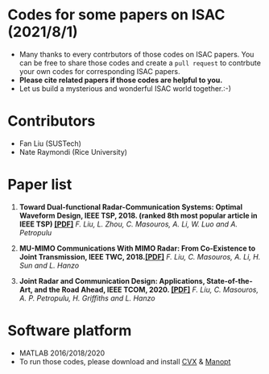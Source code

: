 # Codes for some papers on ISAC (2021/8/1)

- Many thanks to every contrbutors of those codes on ISAC papers. You can be free to share those codes and create a `pull request` to contrbute your own codes for corresponding ISAC papers. 
- **Please cite related papers if those codes are helpful to you.**
- Let us build a mysterious and wonderful ISAC world together.:-)

# Contributors
- Fan Liu (SUSTech) 
- Nate Raymondi (Rice University)
  
# Paper list 
1.  **Toward Dual-functional Radar-Communication Systems: Optimal Waveform Design, IEEE TSP, 2018. (ranked 8th most popular article in IEEE TSP) [[PDF]](https://ieeexplore.ieee.org/stamp/stamp.jsp?tp=&arnumber=838666)**
    *F. Liu, L. Zhou, C. Masouros, A. Li, W. Luo and A. Petropulu*

2. **MU-MIMO Communications With MIMO Radar: From Co-Existence to Joint Transmission, IEEE TWC, 2018.[[PDF]](https://ieeexplore.ieee.org/stamp/stamp.jsp?tp=&arnumber=8288677)**
   *F. Liu, C. Masouros, A. Li, H. Sun and L. Hanzo*
3. **Joint Radar and Communication Design: Applications, State-of-the-Art, and the Road Ahead, IEEE TCOM, 2020. [[PDF]](https://ieeexplore.ieee.org/stamp/stamp.jsp?tp=&arnumber=8999605)**
   *F. Liu, C. Masouros, A. P. Petropulu, H. Griffiths and L. Hanzo*

# Software platform
- MATLAB 2016/2018/2020
- To run those codes, please download and install [CVX](http://cvxr.com/cvx/) & [Manopt](https://www.manopt.org/)

